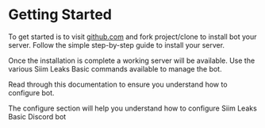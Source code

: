 # Getting Started

To get started is to visit [github.com](https://github.com/siimaarmaa/Discord-Bot-Siim-Leak-Basic) and fork project/clone to install bot your server. Follow the simple step-by-step guide to install your server.

Once the installation is complete a working server will be available. Use the various Siim Leaks Basic commands available to manage the bot.

Read through this documentation to ensure you understand how to configure bot.

The configure section will help you understand how to configure Siim Leaks Basic Discord bot
